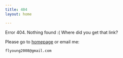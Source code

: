 ```yaml
---
title: 404
layout: home

---
```


Error 404. Nothing found :( Where did you get that link?

Please go to [homepage](/) or email me:

    flyoung2008@gmail.com

